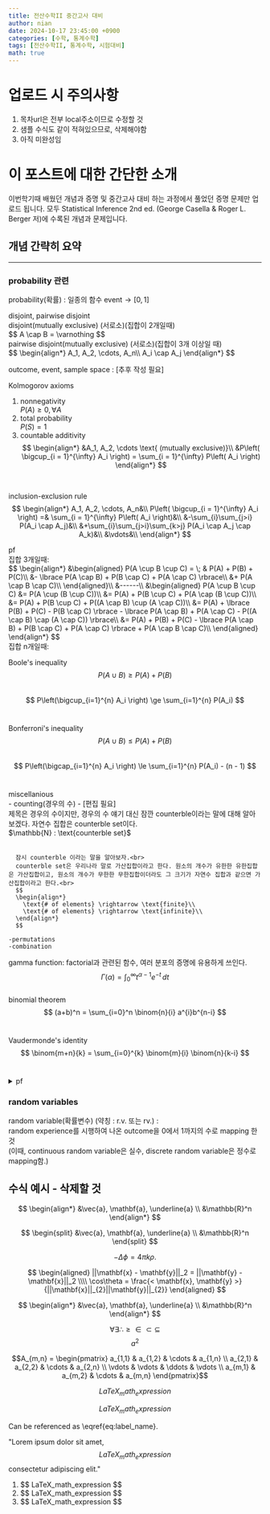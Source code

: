 ```yaml
---
title: 전산수학II 중간고사 대비
author: nian
date: 2024-10-17 23:45:00 +0900
categories: [수학, 통계수학]
tags: [전산수학II, 통계수학, 시험대비]
math: true
---
```

# 업로드 시 주의사항
1. 목차url은 전부 local주소이므로 수정할 것
2. 샘플 수식도 같이 적혀있으므로, 삭제해야함
3. 아직 미완성임

# 이 포스트에 대한 간단한 소개
이번학기때 배웠던 개념과 증명 및 중간고사 대비 하는 과정에서 풀었던 증명 문제만 업로드 됩니다.
모두 Statistical Inference 2nd ed. (George Casella & Roger L. Berger 저)에 수록된 개념과 문제입니다.

## 개념 간략히 요약
___
### probability 관련
probability(확률) : 일종의 함수 $\text{event} \rightarrow [0,1]$ <br>
<detail open>
  <summary>disjoint, pairwise disjoint</summary>
    disjoint(mutually exclusive) (서로소)(집합이 2개일때)<br>
    $$
    A \cap B = \varnothing
    $$
    <br>
    pairwise disjoint(mutually exclusive) (서로소)(집합이 3개 이상일 때)<br>
    $$
    \begin{align*}
      A_1, A_2, \cdots, A_n\\
      A_i \cap A_j
    \end{align*}
    $$
</detail>

outcome, event, sample space : [추후 작성 필요]<br>

Kolmogorov axioms<br>
  1. nonnegativity<br>
    $P(A) \ge 0, \forall A$
  2. total probability<br>
    $P(S) = 1$
  3. countable additivity<br>
    $$
    \begin{align*}
      &A_1, A_2, \cdots \text{ (mutually exclusive)}\\
      &P\left( \bigcup_{i = 1}^{\infty} A_i \right) = \sum_{i = 1}^{\infty} P\left( A_i \right)
    \end{align*}
    $$
  <br>

inclusion-exclusion rule<br>
$$
\begin{align*}
  A_1, A_2, \cdots, A_n&\\
  P\left( \bigcup_{i = 1}^{\infty} A_i \right) =& \sum_{i = 1}^{\infty} P\left( A_i \right)&\\
  &-\sum_{i}\sum_{j>i} P(A_i \cap A_j)&\\
  &+\sum_{i}\sum_{j>i}\sum_{k>j} P(A_i \cap A_j \cap A_k)&\\
  &\vdots&\\
\end{align*}
$$
<detail open>
  <summary>pf</summary>
  집합 3개일때:<br>
  $$
  \begin{align*}
    &\begin{aligned}
      P(A \cup B \cup C) = \; & P(A) + P(B) + P(C)\\
      &- \lbrace P(A \cap B) + P(B \cap C) + P(A \cap C) \rbrace\\
      &+ P(A \cap B \cap C)\\
    \end{aligned}\\
    &------\\
    &\begin{aligned}
      P(A \cup B \cup C) &= P(A \cup (B \cup C))\\
      &= P(A) + P(B \cup C) + P(A \cap (B \cup C))\\
      &= P(A) + P(B \cup C) + P((A \cap B) \cup (A \cap C))\\
      &= P(A) + \lbrace P(B) + P(C) - P(B \cap C) \rbrace - \lbrace P(A \cap B) + P(A \cap C) - P((A \cap B) \cap (A \cap C)) \rbrace\\
      &= P(A) + P(B) + P(C) - \lbrace P(A \cap B) + P(B \cap C) + P(A \cap C) \rbrace + P(A \cap B \cap C)\\
    \end{aligned}
  \end{align*}
  $$
  <br>
  집합 n개일때:<br>
</detail>


Boole's inequality<br>
$$
P(A \cup B) \ge P(A) + P(B)
$$
<br>
$$
P\left(\bigcup_{i=1}^{n} A_i \right) \ge \sum_{i=1}^{n} P(A_i)
$$
<br>

Bonferroni's inequality<br>
$$
P(A \cup B) \le P(A) + P(B)
$$
<br>
$$
P\left(\bigcap_{i=1}^{n} A_i \right) \le \sum_{i=1}^{n} P(A_i) - (n - 1)
$$
<br>

<detail>
  <summary>miscellanious</summary>
    - counting(경우의 수) - [편집 필요]<br>
      제목은 경우의 수이지만, 경우의 수 얘기 대신 잠깐 counterble이라는 말에 대해 알아보겠다.
      자연수 집합은 counterble set이다.<br>
      $\mathbb{N} : \text{counterble set}$<br><br>

      잠시 counterble 이라는 말을 알아보자.<br>
      counterble set은 우리나라 말로 가산집합이라고 한다. 원소의 개수가 유한한 유한집합은 가산집합이고, 원소의 개수가 무한한 무한집합이더라도 그 크기가 자연수 집합과 같으면 가산집합이라고 한다.<br>
      $$
      \begin{align*}
        \text{# of elements} \rightarrow \text{finite}\\
        \text{# of elements} \rightarrow \text{infinite}\\
      \end{align*}
      $$

    -permutations
    -combination
</detail>

gamma function: factorial과 관련된 함수, 여러 분포의 증명에 유용하게 쓰인다.<br>
$$
\Gamma(\alpha) = \int_{0}^{\infty} t^{\alpha - 1}e^{-t}\, dt
$$
<br>
binomial theorem<br>
$$
(a+b)^n = \sum_{i=0}^n \binom{n}{i} a^{i}b^{n-i}
$$<br>

Vaudermonde's identity<br>
$$
\binom{m+n}{k} = \sum_{i=0}^{k} \binom{m}{i} \binom{n}{k-i}
$$<br>
<details>
  <summary>pf</summary>
  $$
  \begin{aligned}
    (1+x)^{m+n} = \sum_{i=0}^{m+n} a_ix^i = a_0x^0 + a_1x^1 + \cdots + a_nx^n\\
    (1+x)^{m} = b_0x^0 + b_1x^1 + \cdots + b_nx^n\\
    (1+x)^{n} = c_0x^0 + c_1x^1 + \cdots + c_nx^n\\
    \text{라고 하자, 그러면}\\
    \begin{equation}
      a_x = \binom{m+n}{x}, b_y = \binom{m}{y}, c_z = \binom{n}{z}\label{eq:1}
    \end{equation}\\
    \text{이다.}\\ \\
    (1+x)^{m+n} = (1+x)^{m}(1+x)^n \text{이므로,}
    \text{양변에서 같은 차수인 항들끼리 비교해보면,}\\
    a_kx^k = (b_0x^0)(c_kx^k) + (b_1x^1)(c_{k-1}x^{k-1}) + \cdots + (b_kx^k)(c_0x^0)\\
    = \sum_{i=0}^{k}b_{i}c_{k-i}x^k\\ \\
    \text{여기서 $x^k$의 계수만 보면,}\\
    a_kx^k = \sum_{i=0}^{k}b_{i}c_{k-i}\\
    \text{이때, } \eqref{eq:1} \text{에 의해,}\\
    \binom{m+n}{k} = \sum_{i=0}^{k} \binom{m}{i} \binom{n}{k-i}
  \end{aligned}
  $$
</details>

### random variables
random variable(확률변수) (약칭 : r.v. 또는 rv.) : <br>
random experience를 시행하여 나온 outcome을 0에서 1까지의 수로 mapping 한 것<br>
(이때, continuous random variable은 실수, discrete random variable은 정수로 mapping함.)<br>









## 수식 예시 - 삭제할 것


$$
\begin{align*}
  &\vec{a}, \mathbf{a}, \underline{a} \\
  &\mathbb{R}^n
\end{align*}
$$

$$
\begin{split}
  &\vec{a}, \mathbf{a}, \underline{a} \\
  &\mathbb{R}^n
\end{split}
$$

$$
\begin{equation}
  -\Delta\phi=4\pi k\rho.
\end{equation}
$$


$$
\begin{aligned}
  ||\mathbf{x} - \mathbf{y}||_2 = ||\mathbf{y} - \mathbf{x}||_2 \\\\
  \cos\theta = \frac{< \mathbf{x}, \mathbf{y} >}{||\mathbf{x}||_{2}||\mathbf{y}||_{2}}
\end{aligned}
$$

$$
\begin{align*}
  &\vec{a}, \mathbf{a}, \underline{a} \\
  &\mathbb{R}^n
\end{align*}
$$

$$
\forall \exists \therefore \geq \in \subset \subseteq 
$$
$$a^2$$

$$A_{m,n} =
 \begin{pmatrix}
  a_{1,1} & a_{1,2} & \cdots & a_{1,n} \\
  a_{2,1} & a_{2,2} & \cdots & a_{2,n} \\
  \vdots  & \vdots  & \ddots & \vdots  \\
  a_{m,1} & a_{m,2} & \cdots & a_{m,n}
 \end{pmatrix}$$

 <!-- Block math, keep all blank lines -->

$$
LaTeX_math_expression
$$

<!-- Equation numbering, keep all blank lines  -->

$$
\begin{equation}
  LaTeX_math_expression
  \label{eq:label_name}
\end{equation}
$$

Can be referenced as \eqref{eq:label_name}.

<!-- Inline math in lines, NO blank lines -->

"Lorem ipsum dolor sit amet, $$ LaTeX_math_expression $$ consectetur adipiscing elit."

<!-- Inline math in lists, escape the first `$` -->

1. \$$ LaTeX_math_expression $$
2. \$$ LaTeX_math_expression $$
3. \$$ LaTeX_math_expression $$